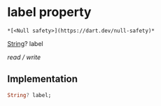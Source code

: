 


# label property




    *[<Null safety>](https://dart.dev/null-safety)*


[String](https://api.flutter.dev/flutter/dart-core/String-class.html)? label
  
_read / write_






## Implementation

```dart
String? label;


```







